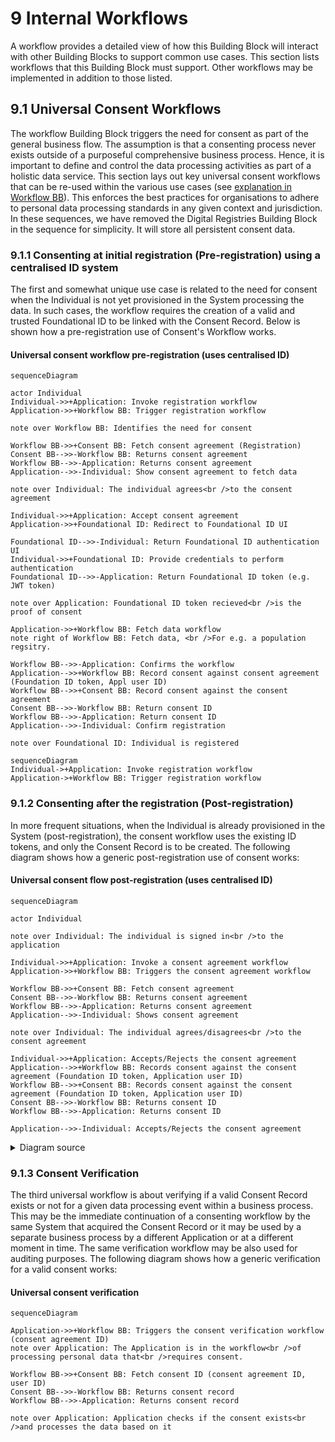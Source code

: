 # 9 Internal Workflows

A workflow provides a detailed view of how this Building Block will interact with other Building Blocks to support common use cases. This section lists workflows that this Building Block must support. Other workflows may be implemented in addition to those listed.

## 9.1 Universal Consent Workflows

The workflow Building Block triggers the need for consent as part of the general business flow. The assumption is that a consenting process never exists outside of a purposeful comprehensive business process. Hence, it is important to define and control the data processing activities as part of a holistic data service. This section lays out key universal consent workflows that can be re-used within the various use cases (see [explanation in Workflow BB](https://govstack.gitbook.io/specification/building-blocks/workflow)). This enforces the best practices for organisations to adhere to personal data processing standards in any given context and jurisdiction. In these sequences, we have removed the Digital Registries Building Block in the sequence for simplicity. It will store all persistent consent data.

### 9.1.1 Consenting at initial registration (Pre-registration) using a centralised ID system

The first and somewhat unique use case is related to the need for consent when the Individual is not yet provisioned in the System processing the data. In such cases, the workflow requires the creation of a valid and trusted Foundational ID to be linked with the Consent Record. Below is shown how a pre-registration use of Consent's Workflow works.

#### Universal consent workflow pre-registration (uses centralised ID)

```mermaid
sequenceDiagram

actor Individual
Individual->>+Application: Invoke registration workflow
Application->>+Workflow BB: Trigger registration workflow

note over Workflow BB: Identifies the need for consent

Workflow BB->>+Consent BB: Fetch consent agreement (Registration)
Consent BB-->>-Workflow BB: Returns consent agreement
Workflow BB-->>-Application: Returns consent agreement
Application-->>-Individual: Show consent agreement to fetch data 

note over Individual: The individual agrees<br />to the consent agreement 

Individual->>+Application: Accept consent agreement
Application->>+Foundational ID: Redirect to Foundational ID UI

Foundational ID-->>-Individual: Return Foundational ID authentication UI
Individual->>+Foundational ID: Provide credentials to perform authentication
Foundational ID-->>-Application: Return Foundational ID token (e.g. JWT token) 

note over Application: Foundational ID token recieved<br />is the proof of consent

Application->>+Workflow BB: Fetch data workflow
note right of Workflow BB: Fetch data, <br />For e.g. a population regsitry.

Workflow BB-->>-Application: Confirms the workflow
Application-->>+Workflow BB: Record consent against consent agreement (Foundation ID token, Appl user ID)
Workflow BB-->>+Consent BB: Record consent against the consent agreement
Consent BB-->>-Workflow BB: Return consent ID
Workflow BB-->>-Application: Return consent ID
Application-->>-Individual: Confirm registration

note over Foundational ID: Individual is registered
```

```mermaid
sequenceDiagram
Individual->+Application: Invoke registration workflow
Application->+Workflow BB: Trigger registration workflow
```





### 9.1.2 Consenting after the registration (Post-registration)

In more frequent situations, when the Individual is already provisioned in the System (post-registration), the consent workflow uses the existing ID tokens, and only the Consent Record is to be created. The following diagram shows how a generic post-registration use of consent works:

#### Universal consent flow post-registration (uses centralised ID)

```mermaid
sequenceDiagram

actor Individual

note over Individual: The individual is signed in<br />to the application

Individual->>+Application: Invoke a consent agreement workflow
Application->>+Workflow BB: Triggers the consent agreement workflow

Workflow BB->>+Consent BB: Fetch consent agreement
Consent BB-->>-Workflow BB: Returns consent agreement
Workflow BB-->>-Application: Returns consent agreement
Application-->>-Individual: Shows consent agreement

note over Individual: The individual agrees/disagrees<br />to the consent agreement 

Individual->>+Application: Accepts/Rejects the consent agreement
Application-->>+Workflow BB: Records consent against the consent agreement (Foundation ID token, Application user ID)
Workflow BB-->>+Consent BB: Records consent against the consent agreement (Foundation ID token, Application user ID)
Consent BB-->>-Workflow BB: Returns consent ID
Workflow BB-->>-Application: Returns consent ID

Application-->>-Individual: Accepts/Rejects the consent agreement
```

<details>

<summary>Diagram source</summary>

```
title Universal consent flow post-registration (uses centralised ID)

actor Individual

note over Individual
    The individual is signed in
    to the application
end note


Individual->+Application: Invoke a consent agreement workflow
Application->+Workflow BB: Triggers the consent agreement workflow

Workflow BB->+Consent BB: Fetch consent agreement
Consent BB-->-Workflow BB: Returns consent agreement
Workflow BB-->-Application: Returns consent agreement
Application-->-Individual: Shows consent agreement

note over Individual
    The individual agrees/disagrees 
    to the consent agreement 
end note

Individual->+Application: Accepts/Rejects the consent agreement
Application-->+Workflow BB: Records consent against the consent agreement (Foundation ID token, Application user ID)
Workflow BB-->+Consent BB: Records consent against the consent agreement (Foundation ID token, Application user ID)
Consent BB-->-Workflow BB: Returns consent ID
Workflow BB-->-Application: Returns consent ID

Application-->-Individual: Accepts/Rejects the consent agreement
```

</details>

### 9.1.3 Consent Verification

The third universal workflow is about verifying if a valid Consent Record exists or not for a given data processing event within a business process. This may be the immediate continuation of a consenting workflow by the same System that acquired the Consent Record or it may be used by a separate business process by a different Application or at a different moment in time. The same verification workflow may be also used for auditing purposes. The following diagram shows how a generic verification for a valid consent works:

#### Universal consent verification

```mermaid
sequenceDiagram

Application->>+Workflow BB: Triggers the consent verification workflow (consent agreement ID)
note over Application: The Application is in the workflow<br />of processing personal data that<br />requires consent. 

Workflow BB->>+Consent BB: Fetch consent ID (consent agreement ID, user ID)
Consent BB-->>-Workflow BB: Returns consent record
Workflow BB-->>-Application: Returns consent record

note over Application: Application checks if the consent exists<br />and processes the data based on it
```
